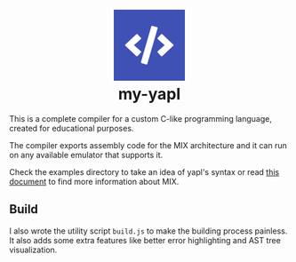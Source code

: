 <h1 align="center">
  <br>
  <img src="./assets/kapraran-yapl-logo.png" alt="my-yapl" width="128">
  <br>
  my-yapl
  <br>
</h1>

This is a complete compiler for a custom C-like programming language, created for educational purposes.

The compiler exports assembly code for the MIX architecture and it can run on any available emulator that supports it.

Check the examples directory to take an idea of yapl's syntax or read [this document](https://github.com/pahihu/mixal/blob/master/MIX.DOC) to find more information about MIX.

## Build

I also wrote the utility script `build.js` to make the building process painless. It also adds some extra features like better error highlighting and AST tree visualization.
